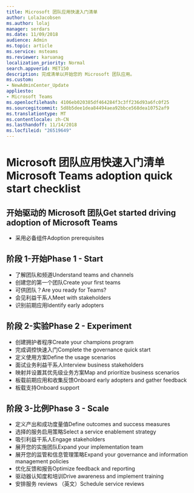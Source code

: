 ```yaml
---
title: Microsoft 团队应用快速入门清单
author: LolaJacobsen
ms.author: lolaj
manager: serdars
ms.date: 11/09/2018
audience: Admin
ms.topic: article
ms.service: msteams
ms.reviewer: karuanag
localization_priority: Normal
search.appverid: MET150
description: 完成清单以开始您的 Microsoft 团队应用。
ms.custom:
- NewAdminCenter_Update
appliesto:
- Microsoft Teams
ms.openlocfilehash: 4106eb020385df464284f3c3ff236d93a6fc0f25
ms.sourcegitcommit: 5d8b5dee1dea84494aea92bbce568dea10752af9
ms.translationtype: MT
ms.contentlocale: zh-CN
ms.lasthandoff: 11/14/2018
ms.locfileid: "26519649"
---
```

# <a name="microsoft-teams-adoption-quick-start-checklist"></a><span data-ttu-id="3da95-103">Microsoft 团队应用快速入门清单</span><span class="sxs-lookup"><span data-stu-id="3da95-103">Microsoft Teams adoption quick start checklist</span></span>

## <a name="get-started-driving-adoption-of-microsoft-teams"></a><span data-ttu-id="3da95-104">开始驱动的 Microsoft 团队</span><span class="sxs-lookup"><span data-stu-id="3da95-104">Get started driving adoption of Microsoft Teams</span></span>

- <span data-ttu-id="3da95-105">采用必备组件</span><span class="sxs-lookup"><span data-stu-id="3da95-105">Adoption prerequisites</span></span>

## <a name="phase-1---start"></a><span data-ttu-id="3da95-106">阶段 1-开始</span><span class="sxs-lookup"><span data-stu-id="3da95-106">Phase 1 - Start</span></span>

- <span data-ttu-id="3da95-107">了解团队和频道</span><span class="sxs-lookup"><span data-stu-id="3da95-107">Understand teams and channels</span></span>
- <span data-ttu-id="3da95-108">创建您的第一个团队</span><span class="sxs-lookup"><span data-stu-id="3da95-108">Create your first teams</span></span>
- <span data-ttu-id="3da95-109">可供团队？</span><span class="sxs-lookup"><span data-stu-id="3da95-109">Are you ready for Teams?</span></span>
- <span data-ttu-id="3da95-110">会见利益干系人</span><span class="sxs-lookup"><span data-stu-id="3da95-110">Meet with stakeholders</span></span>
- <span data-ttu-id="3da95-111">识别前期应用</span><span class="sxs-lookup"><span data-stu-id="3da95-111">Identify early adopters</span></span>

## <a name="phase-2---experiment"></a><span data-ttu-id="3da95-112">阶段 2-实验</span><span class="sxs-lookup"><span data-stu-id="3da95-112">Phase 2 - Experiment</span></span>

- <span data-ttu-id="3da95-113">创建拥护者程序</span><span class="sxs-lookup"><span data-stu-id="3da95-113">Create your champions program</span></span>
- <span data-ttu-id="3da95-114">完成调控快速入门</span><span class="sxs-lookup"><span data-stu-id="3da95-114">Complete the governance quick start</span></span>
- <span data-ttu-id="3da95-115">定义使用方案</span><span class="sxs-lookup"><span data-stu-id="3da95-115">Define the usage scenarios</span></span>
- <span data-ttu-id="3da95-116">面试业务利益干系人</span><span class="sxs-lookup"><span data-stu-id="3da95-116">Interview business stakeholders</span></span>
- <span data-ttu-id="3da95-117">映射并设置其优先级业务方案</span><span class="sxs-lookup"><span data-stu-id="3da95-117">Map and prioritize business scenarios</span></span>
- <span data-ttu-id="3da95-118">板载前期应用和收集反馈</span><span class="sxs-lookup"><span data-stu-id="3da95-118">Onboard early adopters and gather feedback</span></span>
- <span data-ttu-id="3da95-119">板载支持</span><span class="sxs-lookup"><span data-stu-id="3da95-119">Onboard support</span></span>

## <a name="phase-3---scale"></a><span data-ttu-id="3da95-120">阶段 3-比例</span><span class="sxs-lookup"><span data-stu-id="3da95-120">Phase 3 - Scale</span></span>

- <span data-ttu-id="3da95-121">定义产出和成功度量值</span><span class="sxs-lookup"><span data-stu-id="3da95-121">Define outcomes and success measures</span></span>
- <span data-ttu-id="3da95-122">选择的服务启用策略</span><span class="sxs-lookup"><span data-stu-id="3da95-122">Select a service enablement strategy</span></span>
- <span data-ttu-id="3da95-123">吸引利益干系人</span><span class="sxs-lookup"><span data-stu-id="3da95-123">Engage stakeholders</span></span>
- <span data-ttu-id="3da95-124">展开您的实施团队</span><span class="sxs-lookup"><span data-stu-id="3da95-124">Expand your implementation team</span></span>
- <span data-ttu-id="3da95-125">展开您的监管和信息管理策略</span><span class="sxs-lookup"><span data-stu-id="3da95-125">Expand your governance and information management policies</span></span>
- <span data-ttu-id="3da95-126">优化反馈和报告</span><span class="sxs-lookup"><span data-stu-id="3da95-126">Optimize feedback and reporting</span></span>
- <span data-ttu-id="3da95-127">驱动器认知度和培训</span><span class="sxs-lookup"><span data-stu-id="3da95-127">Drive awareness and implement training</span></span>
- <span data-ttu-id="3da95-128">安排服务 reviews （英文）</span><span class="sxs-lookup"><span data-stu-id="3da95-128">Schedule service reviews</span></span>




